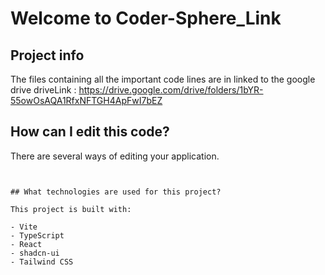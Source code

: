 # Welcome to Coder-Sphere_Link

## Project info 


The files containing all the important code lines are in linked to the google drive
driveLink : https://drive.google.com/drive/folders/1bYR-55owOsAQA1RfxNFTGH4ApFwI7bEZ


## How can I edit this code?

There are several ways of editing your application.


```


## What technologies are used for this project?

This project is built with:

- Vite
- TypeScript
- React
- shadcn-ui
- Tailwind CSS


